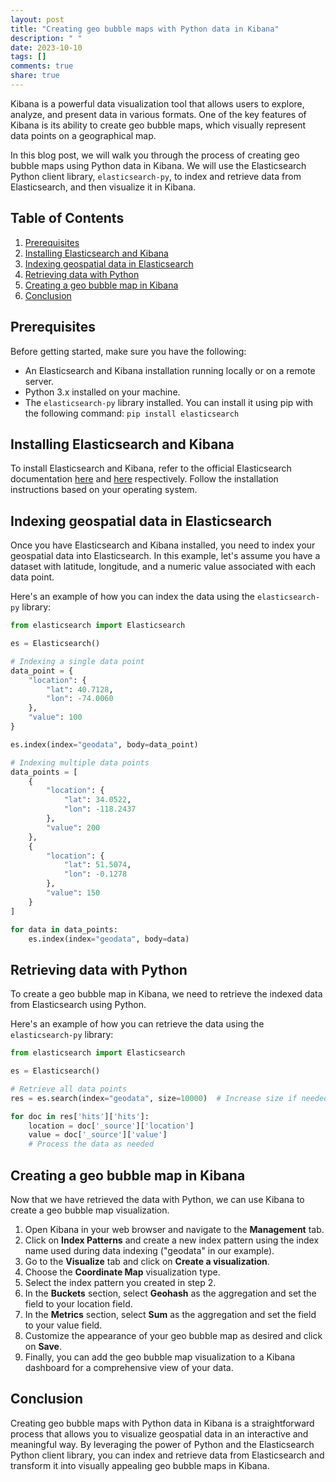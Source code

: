 ```yaml
---
layout: post
title: "Creating geo bubble maps with Python data in Kibana"
description: " "
date: 2023-10-10
tags: []
comments: true
share: true
---
```


Kibana is a powerful data visualization tool that allows users to explore, analyze, and present data in various formats. One of the key features of Kibana is its ability to create geo bubble maps, which visually represent data points on a geographical map.

In this blog post, we will walk you through the process of creating geo bubble maps using Python data in Kibana. We will use the Elasticsearch Python client library, `elasticsearch-py`, to index and retrieve data from Elasticsearch, and then visualize it in Kibana.

## Table of Contents
1. [Prerequisites](#prerequisites)
2. [Installing Elasticsearch and Kibana](#installing-elasticsearch-and-kibana)
3. [Indexing geospatial data in Elasticsearch](#indexing-geospatial-data-in-elasticsearch)
4. [Retrieving data with Python](#retrieving-data-with-python)
5. [Creating a geo bubble map in Kibana](#creating-a-geo-bubble-map-in-kibana)
6. [Conclusion](#conclusion)

## Prerequisites

Before getting started, make sure you have the following:

- An Elasticsearch and Kibana installation running locally or on a remote server.
- Python 3.x installed on your machine.
- The `elasticsearch-py` library installed. You can install it using pip with the following command: `pip install elasticsearch`

## Installing Elasticsearch and Kibana

To install Elasticsearch and Kibana, refer to the official Elasticsearch documentation [here](https://www.elastic.co/downloads/elasticsearch) and [here](https://www.elastic.co/downloads/kibana) respectively. Follow the installation instructions based on your operating system.

## Indexing geospatial data in Elasticsearch

Once you have Elasticsearch and Kibana installed, you need to index your geospatial data into Elasticsearch. In this example, let's assume you have a dataset with latitude, longitude, and a numeric value associated with each data point.

Here's an example of how you can index the data using the `elasticsearch-py` library:

```python
from elasticsearch import Elasticsearch

es = Elasticsearch()

# Indexing a single data point
data_point = {
    "location": {
        "lat": 40.7128,
        "lon": -74.0060
    },
    "value": 100
}

es.index(index="geodata", body=data_point)

# Indexing multiple data points
data_points = [
    {
        "location": {
            "lat": 34.0522,
            "lon": -118.2437
        },
        "value": 200
    },
    {
        "location": {
            "lat": 51.5074,
            "lon": -0.1278
        },
        "value": 150
    }
]

for data in data_points:
    es.index(index="geodata", body=data)
```

## Retrieving data with Python

To create a geo bubble map in Kibana, we need to retrieve the indexed data from Elasticsearch using Python. 

Here's an example of how you can retrieve the data using the `elasticsearch-py` library:

```python
from elasticsearch import Elasticsearch

es = Elasticsearch()

# Retrieve all data points
res = es.search(index="geodata", size=10000)  # Increase size if needed

for doc in res['hits']['hits']:
    location = doc['_source']['location']
    value = doc['_source']['value']
    # Process the data as needed
```

## Creating a geo bubble map in Kibana

Now that we have retrieved the data with Python, we can use Kibana to create a geo bubble map visualization.

1. Open Kibana in your web browser and navigate to the **Management** tab.
2. Click on **Index Patterns** and create a new index pattern using the index name used during data indexing ("geodata" in our example).
3. Go to the **Visualize** tab and click on **Create a visualization**.
4. Choose the **Coordinate Map** visualization type.
5. Select the index pattern you created in step 2.
6. In the **Buckets** section, select **Geohash** as the aggregation and set the field to your location field.
7. In the **Metrics** section, select **Sum** as the aggregation and set the field to your value field.
8. Customize the appearance of your geo bubble map as desired and click on **Save**.
9. Finally, you can add the geo bubble map visualization to a Kibana dashboard for a comprehensive view of your data.

## Conclusion

Creating geo bubble maps with Python data in Kibana is a straightforward process that allows you to visualize geospatial data in an interactive and meaningful way. By leveraging the power of Python and the Elasticsearch Python client library, you can index and retrieve data from Elasticsearch and transform it into visually appealing geo bubble maps in Kibana.